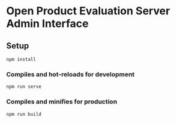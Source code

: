 # Open Product Evaluation Server Admin Interface

## Setup
```
npm install
```

### Compiles and hot-reloads for development
```
npm run serve
```

### Compiles and minifies for production
```
npm run build
```
